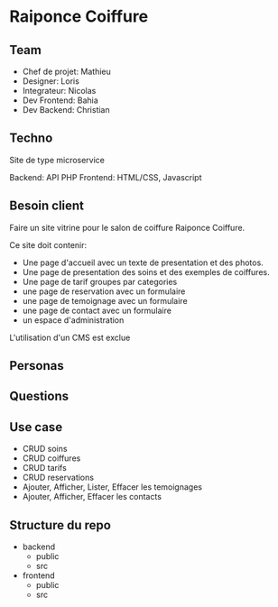 # Raiponce Coiffure

## Team

- Chef de projet: Mathieu
- Designer: Loris
- Integrateur: Nicolas
- Dev Frontend: Bahia
- Dev Backend: Christian

## Techno

Site de type microservice

Backend: API PHP
Frontend: HTML/CSS, Javascript

## Besoin client

Faire un site vitrine pour le salon de coiffure Raiponce Coiffure.

Ce site doit contenir:

- Une page d'accueil avec un texte de presentation et des photos.
- Une page de presentation des soins et des exemples de coiffures.
- Une page de tarif groupes par categories
- une page de reservation avec un formulaire
- une page de temoignage avec un formulaire
- une page de contact avec un formulaire
- un espace d'administration

L'utilisation d'un CMS est exclue

## Personas

## Questions


## Use case

- CRUD soins
- CRUD coiffures
- CRUD tarifs
- CRUD reservations
- Ajouter, Afficher, Lister, Effacer les temoignages
- Ajouter, Afficher, Effacer les contacts

## Structure du repo

- backend
  - public
  - src
- frontend
  - public
  - src
